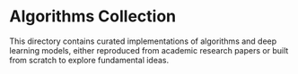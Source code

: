 # Algorithms Collection

This directory contains curated implementations of algorithms and deep learning models, either reproduced from academic research papers or built from scratch to explore fundamental ideas.
